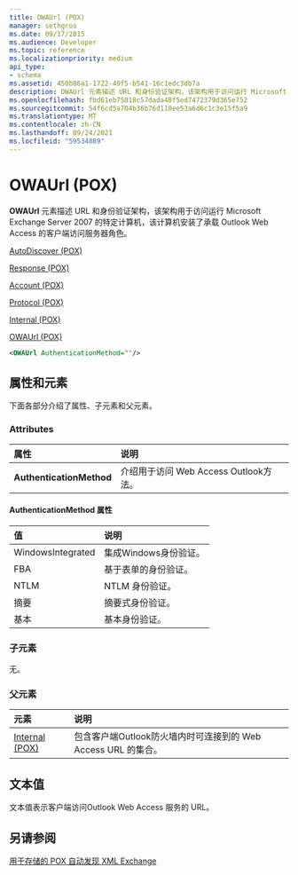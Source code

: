 ```yaml
---
title: OWAUrl (POX)
manager: sethgros
ms.date: 09/17/2015
ms.audience: Developer
ms.topic: reference
ms.localizationpriority: medium
api_type:
- schema
ms.assetid: 450b86a1-1722-49f5-b541-16c1edc3db7a
description: OWAUrl 元素描述 URL 和身份验证架构，该架构用于访问运行 Microsoft Exchange Server 2007 且安装了客户端访问服务器角色且承载 Outlook Web Access 的特定计算机。
ms.openlocfilehash: fbd61eb75018c57dada40f5ed7472379d365e752
ms.sourcegitcommit: 54f6cd5a704b36b76d110ee53a6d6c1c3e15f5a9
ms.translationtype: MT
ms.contentlocale: zh-CN
ms.lasthandoff: 09/24/2021
ms.locfileid: "59534889"
---
```

# <a name="owaurl-pox"></a>OWAUrl (POX)

**OWAUrl** 元素描述 URL 和身份验证架构，该架构用于访问运行 Microsoft Exchange Server 2007 的特定计算机，该计算机安装了承载 Outlook Web Access 的客户端访问服务器角色。 
  
[AutoDiscover (POX)](autodiscover-pox.md)
  
[Response (POX)](response-pox.md)
  
[Account (POX)](account-pox.md)
  
[Protocol (POX)](protocol-pox.md)
  
[Internal (POX)](internal-pox.md)
  
[OWAUrl (POX)](owaurl-pox.md)
  
```xml
<OWAUrl AuthenticationMethod=""/>
```

## <a name="attributes-and-elements"></a>属性和元素

下面各部分介绍了属性、子元素和父元素。
  
### <a name="attributes"></a>Attributes

|**属性**|**说明**|
|:-----|:-----|
|**AuthenticationMethod** <br/> |介绍用于访问 Web Access Outlook方法。  <br/> |
   
#### <a name="authenticationmethod-attribute"></a>AuthenticationMethod 属性

|**值**|**说明**|
|:-----|:-----|
|WindowsIntegrated  <br/> |集成Windows身份验证。  <br/> |
|FBA  <br/> |基于表单的身份验证。  <br/> |
|NTLM  <br/> |NTLM 身份验证。  <br/> |
|摘要  <br/> |摘要式身份验证。  <br/> |
|基本  <br/> |基本身份验证。  <br/> |
   
### <a name="child-elements"></a>子元素

无。
  
### <a name="parent-elements"></a>父元素

|**元素**|**说明**|
|:-----|:-----|
|[Internal (POX)](internal-pox.md) <br/> |包含客户端Outlook防火墙内时可连接到的 Web Access URL 的集合。  <br/> |
   
## <a name="text-value"></a>文本值

文本值表示客户端访问Outlook Web Access 服务的 URL。
  
## <a name="see-also"></a>另请参阅



[用于存储的 POX 自动发现 XML Exchange](pox-autodiscover-xml-elements-for-exchange.md)

